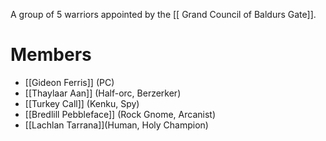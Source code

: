 A group of 5 warriors appointed by the [[ Grand Council of Baldurs Gate]].

# Members
- [[Gideon Ferris]] (PC)
- [[Thaylaar Aan]] (Half-orc, Berzerker)
- [[Turkey Call]] (Kenku, Spy)
- [[Bredlill Pebbleface]] (Rock Gnome, Arcanist)
- [[Lachlan Tarrana]](Human, Holy Champion)